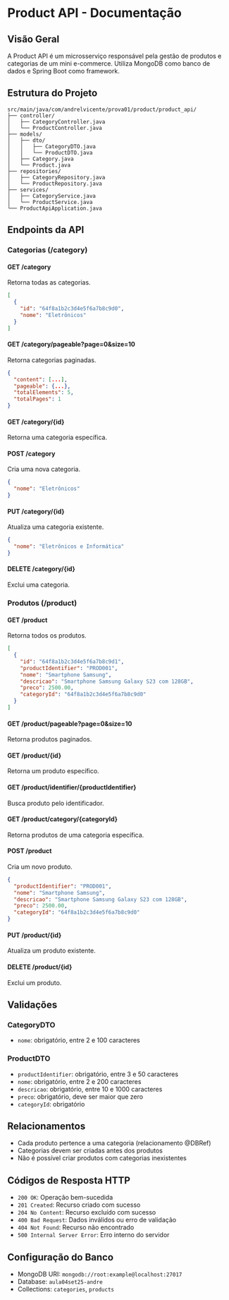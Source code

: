 # Product API - Documentação

## Visão Geral
A Product API é um microsserviço responsável pela gestão de produtos e categorias de um mini e-commerce. Utiliza MongoDB como banco de dados e Spring Boot como framework.

## Estrutura do Projeto
```
src/main/java/com/andrelvicente/prova01/product/product_api/
├── controller/
│   ├── CategoryController.java
│   └── ProductController.java
├── models/
│   ├── dto/
│   │   ├── CategoryDTO.java
│   │   └── ProductDTO.java
│   ├── Category.java
│   └── Product.java
├── repositories/
│   ├── CategoryRepository.java
│   └── ProductRepository.java
├── services/
│   ├── CategoryService.java
│   └── ProductService.java
└── ProductApiApplication.java
```

## Endpoints da API

### Categorias (/category)

#### GET /category
Retorna todas as categorias.
```json
[
  {
    "id": "64f8a1b2c3d4e5f6a7b8c9d0",
    "nome": "Eletrônicos"
  }
]
```

#### GET /category/pageable?page=0&size=10
Retorna categorias paginadas.
```json
{
  "content": [...],
  "pageable": {...},
  "totalElements": 5,
  "totalPages": 1
}
```

#### GET /category/{id}
Retorna uma categoria específica.

#### POST /category
Cria uma nova categoria.
```json
{
  "nome": "Eletrônicos"
}
```

#### PUT /category/{id}
Atualiza uma categoria existente.
```json
{
  "nome": "Eletrônicos e Informática"
}
```

#### DELETE /category/{id}
Exclui uma categoria.

### Produtos (/product)

#### GET /product
Retorna todos os produtos.
```json
[
  {
    "id": "64f8a1b2c3d4e5f6a7b8c9d1",
    "productIdentifier": "PROD001",
    "nome": "Smartphone Samsung",
    "descricao": "Smartphone Samsung Galaxy S23 com 128GB",
    "preco": 2500.00,
    "categoryId": "64f8a1b2c3d4e5f6a7b8c9d0"
  }
]
```

#### GET /product/pageable?page=0&size=10
Retorna produtos paginados.

#### GET /product/{id}
Retorna um produto específico.

#### GET /product/identifier/{productIdentifier}
Busca produto pelo identificador.

#### GET /product/category/{categoryId}
Retorna produtos de uma categoria específica.

#### POST /product
Cria um novo produto.
```json
{
  "productIdentifier": "PROD001",
  "nome": "Smartphone Samsung",
  "descricao": "Smartphone Samsung Galaxy S23 com 128GB",
  "preco": 2500.00,
  "categoryId": "64f8a1b2c3d4e5f6a7b8c9d0"
}
```

#### PUT /product/{id}
Atualiza um produto existente.

#### DELETE /product/{id}
Exclui um produto.

## Validações

### CategoryDTO
- `nome`: obrigatório, entre 2 e 100 caracteres

### ProductDTO
- `productIdentifier`: obrigatório, entre 3 e 50 caracteres
- `nome`: obrigatório, entre 2 e 200 caracteres
- `descricao`: obrigatório, entre 10 e 1000 caracteres
- `preco`: obrigatório, deve ser maior que zero
- `categoryId`: obrigatório

## Relacionamentos
- Cada produto pertence a uma categoria (relacionamento @DBRef)
- Categorias devem ser criadas antes dos produtos
- Não é possível criar produtos com categorias inexistentes

## Códigos de Resposta HTTP
- `200 OK`: Operação bem-sucedida
- `201 Created`: Recurso criado com sucesso
- `204 No Content`: Recurso excluído com sucesso
- `400 Bad Request`: Dados inválidos ou erro de validação
- `404 Not Found`: Recurso não encontrado
- `500 Internal Server Error`: Erro interno do servidor

## Configuração do Banco
- MongoDB URI: `mongodb://root:example@localhost:27017`
- Database: `aula04set25-andre`
- Collections: `categories`, `products`
